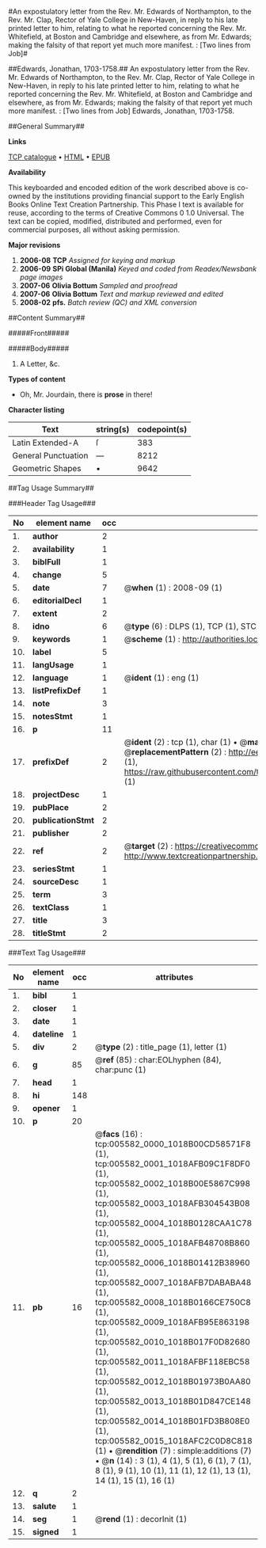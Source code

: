 #An expostulatory letter from the Rev. Mr. Edwards of Northampton, to the Rev. Mr. Clap, Rector of Yale College in New-Haven, in reply to his late printed letter to him, relating to what he reported concerning the Rev. Mr. Whitefield, at Boston and Cambridge and elsewhere, as from Mr. Edwards; making the falsity of that report yet much more manifest. : [Two lines from Job]#

##Edwards, Jonathan, 1703-1758.##
An expostulatory letter from the Rev. Mr. Edwards of Northampton, to the Rev. Mr. Clap, Rector of Yale College in New-Haven, in reply to his late printed letter to him, relating to what he reported concerning the Rev. Mr. Whitefield, at Boston and Cambridge and elsewhere, as from Mr. Edwards; making the falsity of that report yet much more manifest. : [Two lines from Job]
Edwards, Jonathan, 1703-1758.

##General Summary##

**Links**

[TCP catalogue](http://www.ota.ox.ac.uk/tcp/)  • 
[HTML](http://tei.it.ox.ac.uk/tcp/Texts-HTML/free/N04/N04498.html)  • 
[EPUB](http://tei.it.ox.ac.uk/tcp/Texts-EPUB/free/N04/N04498.epub)

**Availability**

This keyboarded and encoded edition of the
	       work described above is co-owned by the institutions
	       providing financial support to the Early English Books
	       Online Text Creation Partnership. This Phase I text is
	       available for reuse, according to the terms of Creative
	       Commons 0 1.0 Universal. The text can be copied,
	       modified, distributed and performed, even for
	       commercial purposes, all without asking permission.

**Major revisions**

1. __2006-08__ __TCP__ *Assigned for keying and markup*
1. __2006-09__ __SPi Global (Manila)__ *Keyed and coded from Readex/Newsbank page images*
1. __2007-06__ __Olivia Bottum__ *Sampled and proofread*
1. __2007-06__ __Olivia Bottum__ *Text and markup reviewed and edited*
1. __2008-02__ __pfs.__ *Batch review (QC) and XML conversion*

##Content Summary##

#####Front#####

#####Body#####

1. A Letter, &c.

**Types of content**

  * Oh, Mr. Jourdain, there is **prose** in there!

**Character listing**


|Text|string(s)|codepoint(s)|
|---|---|---|
|Latin Extended-A|ſ|383|
|General Punctuation|—|8212|
|Geometric Shapes|▪|9642|

##Tag Usage Summary##

###Header Tag Usage###

|No|element name|occ|attributes|
|---|---|---|---|
|1.|__author__|2||
|2.|__availability__|1||
|3.|__biblFull__|1||
|4.|__change__|5||
|5.|__date__|7| @__when__ (1) : 2008-09 (1)|
|6.|__editorialDecl__|1||
|7.|__extent__|2||
|8.|__idno__|6| @__type__ (6) : DLPS (1), TCP (1), STC (1), NOTIS (1), IMAGE-SET (1), EVANS-CITATION (1)|
|9.|__keywords__|1| @__scheme__ (1) : http://authorities.loc.gov/ (1)|
|10.|__label__|5||
|11.|__langUsage__|1||
|12.|__language__|1| @__ident__ (1) : eng (1)|
|13.|__listPrefixDef__|1||
|14.|__note__|3||
|15.|__notesStmt__|1||
|16.|__p__|11||
|17.|__prefixDef__|2| @__ident__ (2) : tcp (1), char (1)  •  @__matchPattern__ (2) : ([0-9\-]+):([0-9IVX]+) (1), (.+) (1)  •  @__replacementPattern__ (2) : http://eebo.chadwyck.com/downloadtiff?vid=$1&page=$2 (1), https://raw.githubusercontent.com/textcreationpartnership/Texts/master/tcpchars.xml#$1 (1)|
|18.|__projectDesc__|1||
|19.|__pubPlace__|2||
|20.|__publicationStmt__|2||
|21.|__publisher__|2||
|22.|__ref__|2| @__target__ (2) : https://creativecommons.org/publicdomain/zero/1.0/ (1), http://www.textcreationpartnership.org/docs/. (1)|
|23.|__seriesStmt__|1||
|24.|__sourceDesc__|1||
|25.|__term__|3||
|26.|__textClass__|1||
|27.|__title__|3||
|28.|__titleStmt__|2||


###Text Tag Usage###

|No|element name|occ|attributes|
|---|---|---|---|
|1.|__bibl__|1||
|2.|__closer__|1||
|3.|__date__|1||
|4.|__dateline__|1||
|5.|__div__|2| @__type__ (2) : title_page (1), letter (1)|
|6.|__g__|85| @__ref__ (85) : char:EOLhyphen (84), char:punc (1)|
|7.|__head__|1||
|8.|__hi__|148||
|9.|__opener__|1||
|10.|__p__|20||
|11.|__pb__|16| @__facs__ (16) : tcp:005582_0000_1018B00CD58571F8 (1), tcp:005582_0001_1018AFB09C1F8DF0 (1), tcp:005582_0002_1018B00E5867C998 (1), tcp:005582_0003_1018AFB304543B08 (1), tcp:005582_0004_1018B0128CAA1C78 (1), tcp:005582_0005_1018AFB48708B860 (1), tcp:005582_0006_1018B01412B38960 (1), tcp:005582_0007_1018AFB7DABABA48 (1), tcp:005582_0008_1018B0166CE750C8 (1), tcp:005582_0009_1018AFB95E863198 (1), tcp:005582_0010_1018B017F0D82680 (1), tcp:005582_0011_1018AFBF118EBC58 (1), tcp:005582_0012_1018B01973B0AA80 (1), tcp:005582_0013_1018B01D847CE148 (1), tcp:005582_0014_1018B01FD3B808E0 (1), tcp:005582_0015_1018AFC2C0D8C818 (1)  •  @__rendition__ (7) : simple:additions (7)  •  @__n__ (14) : 3 (1), 4 (1), 5 (1), 6 (1), 7 (1), 8 (1), 9 (1), 10 (1), 11 (1), 12 (1), 13 (1), 14 (1), 15 (1), 16 (1)|
|12.|__q__|2||
|13.|__salute__|1||
|14.|__seg__|1| @__rend__ (1) : decorInit (1)|
|15.|__signed__|1||
